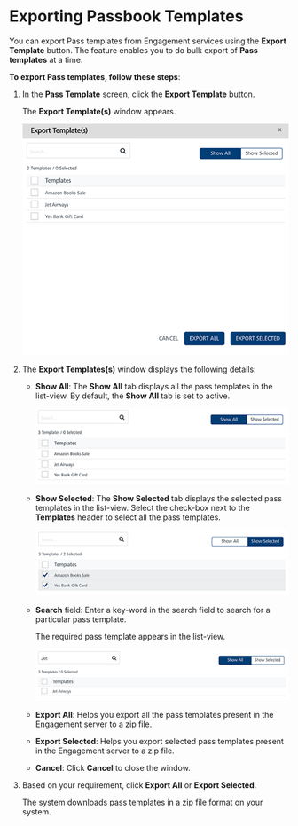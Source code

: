                            


Exporting Passbook Templates
============================

You can export Pass templates from Engagement services using the **Export Template** button. The feature enables you to do bulk export of **Pass templates** at a time.

**To export Pass templates, follow these steps**:

1.  In the **Pass Template** screen, click the **Export Template** button.
    
    The **Export Template(s)** window appears.
    
    ![](../Resources/Images/Settings/Templates/passbooktemplate/passexporttemp_580x504.png)
    
2.  The **Export Templates(s)** window displays the following details:
    *   **Show All**: The **Show All** tab displays all the pass templates in the list-view. By default, the **Show All** tab is set to active.
        
        ![](../Resources/Images/Settings/Templates/passbooktemplate/showallpass_539x161.png)
        
    *   **Show Selected**: The **Show Selected** tab displays the selected pass templates in the list-view. Select the check-box next to the **Templates** header to select all the pass templates.
        
        ![](../Resources/Images/Settings/Templates/passbooktemplate/showpassselected_542x142.png)
        
    *   **Search** field: Enter a key-word in the search field to search for a particular pass template.
        
        The required pass template appears in the list-view.
        
        ![](../Resources/Images/Settings/Templates/passbooktemplate/showpasssearch_543x110.png)
        
    *   **Export All**: Helps you export all the pass templates present in the Engagement server to a zip file.
    *   **Export Selected**: Helps you export selected pass templates present in the Engagement server to a zip file.
    *   **Cancel**: Click **Cancel** to close the window.
3.  Based on your requirement, click **Export All** or **Export Selected**.
    
    The system downloads pass templates in a zip file format on your system.

